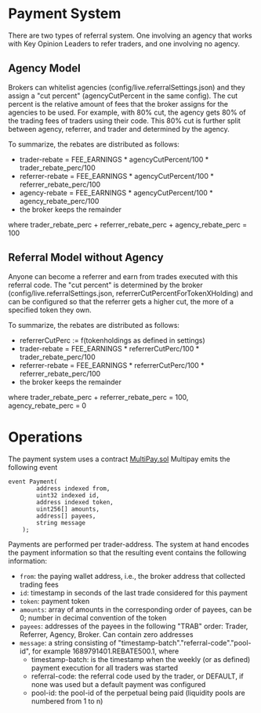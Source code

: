 # Payment System

There are two types of referral system. One involving an agency that works with Key Opinion Leaders to refer traders, and one involving no agency.

## Agency Model

Brokers can whitelist agencies (config/live.referralSettings.json) and they assign a "cut percent" (agencyCutPercent in the same config). The cut percent is the relative
amount of fees that the broker assigns for the agencies to be used.
For example, with 80% cut, the agency gets 80% of the trading fees of traders using
their code. This 80% cut is further split between agency, referrer, and trader
and determined by the agency.

To summarize, the rebates are distributed as follows:

- trader-rebate = FEE_EARNINGS \* agencyCutPercent/100 \* trader_rebate_perc/100
- referrer-rebate = FEE_EARNINGS \* agencyCutPercent/100 \* referrer_rebate_perc/100
- agency-rebate = FEE_EARNINGS \* agencyCutPercent/100 \* agency_rebate_perc/100
- the broker keeps the remainder

where trader_rebate_perc + referrer_rebate_perc + agency_rebate_perc = 100

## Referral Model without Agency

Anyone can become a referrer and earn from trades executed with this referral code.
The "cut percent" is determined by the broker (config/live.referralSettings.json,
referrerCutPercentForTokenXHolding) and can be configured so that the referrer gets
a higher cut, the more of a specified token they own.

To summarize, the rebates are distributed as follows:

- referrerCutPerc := f(tokenholdings as defined in settings)
- trader-rebate = FEE_EARNINGS \* referrerCutPerc/100 \* trader_rebate_perc/100
- referrer-rebate = FEE_EARNINGS \* referrerCutPerc/100 \* referrer_rebate_perc/100
- the broker keeps the remainder

where trader_rebate_perc + referrer_rebate_perc = 100, agency_rebate_perc = 0

# Operations

The payment system uses a contract [MultiPay.sol](https://github.com/D8-X/referral-payment)
Multipay emits the following event

```
event Payment(
        address indexed from,
        uint32 indexed id,
        address indexed token,
        uint256[] amounts,
        address[] payees,
        string message
    );

```

Payments are performed per trader-address.
The system at hand encodes the payment information so that the resulting event contains the following information:

- `from`: the paying wallet address, i.e., the broker address that collected trading fees
- `id`: timestamp in seconds of the last trade considered for this payment
- `token`: payment token
- `amounts`: array of amounts in the corresponding order of payees, can be 0; number in decimal convention of the token
- `payees`: addresses of the payees in the following "TRAB" order: Trader, Referrer, Agency, Broker. Can contain zero addresses
- `message`: a string consisting of "timestamp-batch"."referral-code"."pool-id", for example 1689791401.REBATE500.1, where
  - timestamp-batch: is the timestamp when the weekly (or as defined) payment execution for all traders was started
  - referral-code: the referral code used by the trader, or DEFAULT, if none was used but a default payment was configured
  - pool-id: the pool-id of the perpetual being paid (liquidity pools are numbered from 1 to n)
